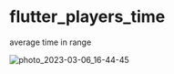 # flutter_players_time

average time in range

![photo_2023-03-06_16-44-45](https://user-images.githubusercontent.com/49438937/223128019-59051cf9-9124-4ee9-a9be-2ddd59d01ebe.jpg)
